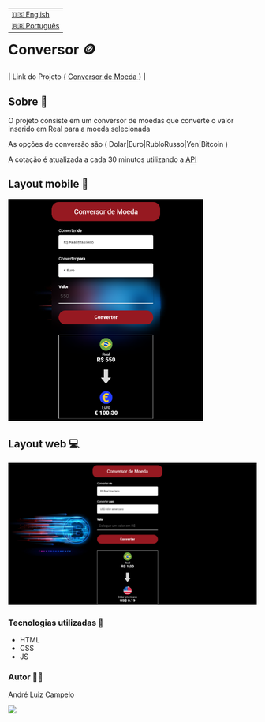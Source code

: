 <table align="right">
  <tr>
    <td>
      <a href="readme-en.md">🇺🇸 English</a>
    </td>
  </tr>
  <tr>
    <td>
      <a href="README.md">🇧🇷 Português</a>
    </td>
  </tr>
</table>

# Conversor :coin:
| Link do Projeto { <a href= "https://andrecampelor.github.io/ProjetoGaleria/"> Conversor de Moeda </a>} |

## Sobre  :memo:
O projeto consiste em um conversor de moedas que converte o valor inserido em Real para a moeda selecionada

As opções de conversão são ( Dolar|Euro|RubloRusso|Yen|Bitcoin )

A cotação é atualizada a cada 30 minutos utilizando a <a href= "http://economia.awesomeapi.com.br"> API </a>

## Layout mobile :iphone:
<img height="450px" src="assets/conversor.png">

## Layout web :computer:
<img width="900px" src="assets/conversor2.png">

### Tecnologias utilizadas :rocket:
- HTML
- CSS
- JS

### Autor  :man_technologist:

André Luiz Campelo

<a href="https://www.linkedin.com/in/andr%C3%A9-luiz-campelo-710701209/" target="_blank"><img src="https://img.shields.io/badge/-LinkedIn-%230077B5?style=for-the-badge&logo=linkedin&logoColor=white" target="_blank"></a> 

